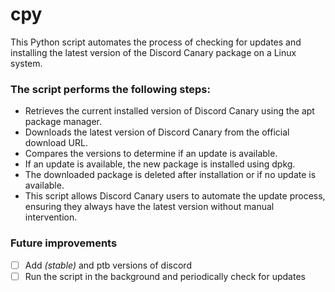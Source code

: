 # cpy

This Python script automates the process of checking for updates and installing the latest version of the Discord Canary package on a Linux system.

### The script performs the following steps:

- Retrieves the current installed version of Discord Canary using the apt package manager.
- Downloads the latest version of Discord Canary from the official download URL.
- Compares the versions to determine if an update is available.
- If an update is available, the new package is installed using dpkg.
- The downloaded package is deleted after installation or if no update is available.
- This script allows Discord Canary users to automate the update process, ensuring they always have the latest version without manual intervention.

### Future improvements
- [ ] Add _(stable)_ and ptb versions of discord
- [ ] Run the script in the background and periodically check for updates
